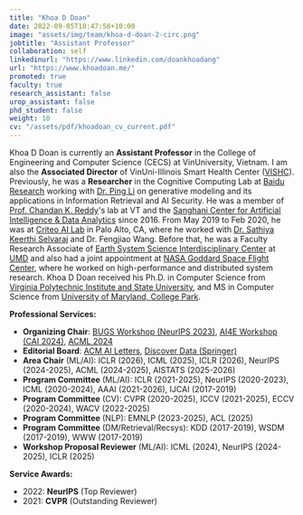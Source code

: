 ```yaml
---
title: "Khoa D Doan"
date: 2022-09-05T10:47:58+10:00
image: "assets/img/team/khoa-d-doan-2-circ.png"
jobtitle: "Assistant Professor"
collaboration: self
linkedinurl: "https://www.linkedin.com/doankhoadang"
url: "https://www.khoadoan.me/"
promoted: true
faculty: true
research_assistant: false
urop_assistant: false
phd_student: false
weight: 10
cv: "/assets/pdf/khoadoan_cv_current.pdf"
---
```

Khoa D Doan is currently an **Assistant Professor** in the College of Engineering and Computer Science (CECS) at VinUniversity, Vietnam. 
I am also the **Associated Director** of VinUni-Illinois Smart Health Center ([VISHC](https://smarthealth.vinuni.edu.vn)).
Previously, he was a **Researcher** in the Cognitive Computing Lab at [Baidu Research](http://research.baidu.com/) working with [Dr. Ping Li](http://research.baidu.com/People/index-view?id=111) on generative modeling and its applications in Information Retrieval and AI Security. He was a member of [Prof. Chandan K. Reddy](https://people.cs.vt.edu/reddy)'s lab at VT and the [Sanghani Center for Artificial Intelligence & Data Analytics](https://sanghani.cs.vt.edu/) since 2016. From May 2019 to Feb 2020, he was at [Criteo AI Lab](https://ailab.criteo.com/) in Palo Alto, CA, where he worked with [Dr. Sathiya Keerthi Selvaraj](http://www.keerthis.com/) and Dr. Fengjiao Wang. Before that, he was a Faculty Research Associate of [Earth System Science Interdisciplinary Center](http://essic.umd.edu/) at [UMD](https://www.umd.edu/) and also had a joint appointment at [NASA Goddard Space Flight Center](https://www.nasa.gov/goddard), where he worked on high-performance and distributed system research. Khoa D Doan received his Ph.D. in Computer Science from [Virginia Polytechnic Institute and State University](cs.vt.edu), and MS in Computer Science from [University of Maryland, College Park](cs.umd.edu). 

**Professional Services:** 

* **Organizing Chair**: [BUGS Workshop (NeurIPS 2023)](https://neurips2023-bugs.github.io/), [AI4E Workshop (CAI 2024)](https://cai2024-ai4e.github.io/), [ACML 2024](https://acml-conf.org/2024/)
* **Editorial Board**: [ACM AI Letters](https://dl.acm.org/journal/ailet), [Discover Data (Springer)](https://link.springer.com/journal/44248)
* **Area Chair** (ML/AI): ICLR (2026), ICML (2025), ICLR (2026), NeurIPS (2024-2025), ACML (2024-2025), AISTATS (2025-2026)
* **Program Committee** (ML/AI): ICLR (2021-2025), NeurIPS (2020-2023), ICML (2020-2024), AAAI (2021-2026), IJCAI (2017-2019)
* **Program Committee** (CV): CVPR (2020-2025), ICCV (2021-2025), ECCV (2020-2024), WACV (2022-2025)
* **Program Committee** (NLP): EMNLP (2023-2025), ACL (2025)
* **Program Committee** (DM/Retrieval/Recsys): KDD (2017-2019), WSDM (2017-2019), WWW (2017-2019)
* **Workshop Proposal Reviewer** (ML/AI): ICML (2024), NeurIPS (2024-2025), ICLR (2025)

**Service Awards:** 

* 2022: **NeurIPS** (Top Reviewer)
* 2021: **CVPR** (Outstanding Reviewer)